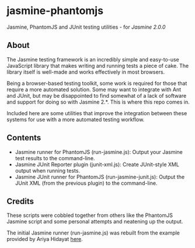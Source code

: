 jasmine-phantomjs
=================

Jasmine, PhantomJS and JUnit testing utilities - for _Jasmine 2.0.0_

About
-----
The Jasmine testing framework is an incredibly simple and easy-to-use JavaScript library that makes writing and running tests a piece of cake. The library itself is well-made and works effectively in most browsers.

Being a browser-based testing toolkit, some work is required for those that require a more automated solution. Some may want to integrate with Ant and JUnit, but may be disappointed to find somewhat of a lack of software and support for doing so with Jasmine 2.*. This is where this repo comes in.

Included here are some utilities that improve the integration between these systems for use with a more automated testing workflow.

Contents
--------
 - Jasmine runner for PhantomJS (run-jasmine.js): Output your Jasmine test results to the command-line.
 - Jasmine JUnit Reporter plugin (junit-xml.js): Create JUnit-style XML output when running tests.
 - Jasmine JUnit runner for PhantomJS (run-jasmine-junit.js): Output the JUnit XML (from the previous plugin) to the command-line.

Credits
-------
These scripts were cobbled together from others like the PhantomJS Jasmine script and some personal attempts and neatening up the output.

The initial Jasmine runner (run-jasmine.js) was rebuilt from the example provided by Ariya Hidayat [here](https://github.com/ariya/phantomjs/blob/master/examples/run-jasmine.js).
